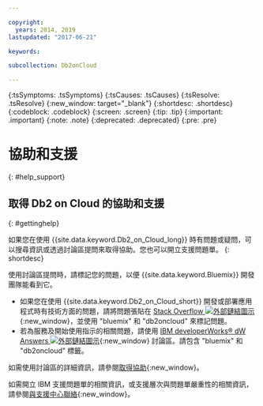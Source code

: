 ```yaml
---

copyright:
  years: 2014, 2019
lastupdated: "2017-06-21"

keywords: 

subcollection: Db2onCloud

---
```


<!-- Attribute definitions --> 
{:tsSymptoms: .tsSymptoms} 
{:tsCauses: .tsCauses} 
{:tsResolve: .tsResolve} 
{:new_window: target="_blank"}
{:shortdesc: .shortdesc}
{:codeblock: .codeblock}
{:screen: .screen}
{:tip: .tip}
{:important: .important}
{:note: .note}
{:deprecated: .deprecated}
{:pre: .pre}

# 協助和支援
{: #help_support}

## 取得 Db2 on Cloud 的協助和支援
{: #gettinghelp}

如果您在使用 {{site.data.keyword.Db2_on_Cloud_long}} 時有問題或疑問，可以搜尋資訊或透過討論區提問來取得協助。您也可以開立支援問題單。
{: shortdesc}

使用討論區提問時，請標記您的問題，以便 {{site.data.keyword.Bluemix}} 開發團隊能看到它。

* 如果您在使用 {{site.data.keyword.Db2_on_Cloud_short}} 開發或部署應用程式時有技術方面的問題，請將問題張貼在 [Stack Overflow ![外部鏈結圖示](../../icons/launch-glyph.svg "外部鏈結圖示")](https://stackoverflow.com/questions/ask/advice?){:new_window}，並使用 "bluemix" 和 "db2oncloud" 來標記問題。
* 若為服務及開始使用指示的相關問題，請使用 [IBM developerWorks® dW Answers ![外部鏈結圖示](../../icons/launch-glyph.svg "外部鏈結圖示")](https://developer.ibm.com/answers/questions/ask/?smartspace=bluemix){:new_window} 討論區。請包含 "bluemix" 和 "db2oncloud" 標籤。

如需使用討論區的詳細資訊，請參閱[取得協助](/docs/get-support?topic=get-support-getting-customer-support#using-avatar){:new_window}。

如需開立 IBM 支援問題單的相關資訊，或支援層次與問題單嚴重性的相關資訊，請參閱[與支援中心聯絡](/docs/get-support?topic=get-support-getting-customer-support#getting-customer-support){:new_window}。



